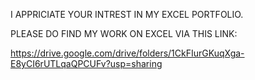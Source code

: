 I APPRICIATE YOUR INTREST IN MY EXCEL PORTFOLIO.

PLEASE DO FIND MY WORK ON EXCEL VIA THIS LINK:

https://drive.google.com/drive/folders/1CkFIurGKuqXga-E8yCI6rUTLqaQPCUFv?usp=sharing
